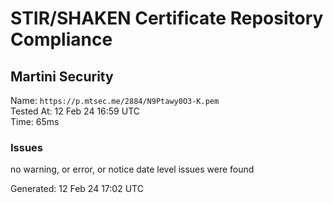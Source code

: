# STIR/SHAKEN Certificate Repository Compliance

## Martini Security

Name: `https://p.mtsec.me/2884/N9Ptawy0O3-K.pem`\
Tested At: 12 Feb 24 16:59 UTC\
Time: 65ms

### Issues

no warning, or error, or notice date level issues were found

Generated: 12 Feb 24 17:02 UTC